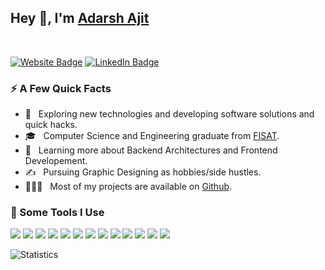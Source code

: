 <h2>Hey 👋, I'm <a href="https://adarshajit.netlify.app/">Adarsh Ajit</a></h2>
<br/>
<div align="left"> 
<p>
<a href="https://adarshajit.me">
<img src="https://img.shields.io/badge/-Portfolio-4E69C8?style=flat-square&amp;labelColor=4E69C8&amp;logo=Firefox&amp;link=https://adarshajit.netlify.app/" alt="Website Badge"></a>

<a href="https://www.linkedin.com/in/adarsh-ajit-2aaa5b1a5/">
<img src="https://img.shields.io/badge/-@adarshajit-0077B5?style=flat-square&amp;labelColor=0077B5&amp;logo=LinkedIn&amp;link=https://www.linkedin.com/in/adarsh-ajit-2aaa5b1a5/" alt="LinkedIn Badge">
</a>

</p>

  <h3>⚡️ A Few Quick Facts</h3>

- 🤔 &nbsp; Exploring new technologies and developing software solutions and quick hacks.
- 🎓 &nbsp; Computer Science and Engineering graduate from <a href="https://www.fisat.ac.in/">FISAT</a>.
- 🌱 &nbsp; Learning more about Backend Architectures and Frontend Developement.
- ✍️ &nbsp; Pursuing Graphic Designing as hobbies/side hustles.
- 👨🏻‍💻 &nbsp; Most of my projects are available on <a href="https://github.com/adarshajit">Github</a>.</li>

</div>

<div>
  <h3> 🚀 Some Tools I Use </h3>
  
![](https://img.shields.io/badge/HTML5-E34F26?style=for-the-badge&logo=html5&logoColor=white)
![](https://img.shields.io/badge/JavaScript-F7DF1E?style=for-the-badge&logo=javascript&logoColor=black)
![](https://img.shields.io/badge/Node.js-43853D?style=for-the-badge&logo=node.js&logoColor=white)
![](https://img.shields.io/badge/CSS3-1572B6?style=for-the-badge&logo=css3&logoColor=white)
![](https://img.shields.io/badge/Markdown-000000?style=for-the-badge&logo=markdown&logoColor=white)
![](https://img.shields.io/badge/Express.js-404D59?style=for-the-badge)
![](https://img.shields.io/badge/React-20232A?style=for-the-badge&logo=react&logoColor=61DAFB)
![](https://img.shields.io/badge/Tailwind_CSS-38B2AC?style=for-the-badge&logo=tailwind-css&logoColor=white)
![](https://img.shields.io/badge/Bootstrap-563D7C?style=for-the-badge&logo=bootstrap&logoColor=white)
![](https://img.shields.io/badge/Netlify-00C7B7?style=for-the-badge&logo=netlify&logoColor=white)
![](https://img.shields.io/badge/MongoDB-4EA94B?style=for-the-badge&logo=mongodb&logoColor=white)
![](https://img.shields.io/badge/Google_Cloud-4285F4?style=for-the-badge&logo=google-cloud&logoColor=white)
![](https://img.shields.io/badge/figma-0AC97F?style=for-the-badge&logo=figma&logoColor=white)

  <img align="center" src="https://github-readme-stats.vercel.app/api?username=adarshajit&show_icons=true&title_color=fff&icon_color=79ff97&text_color=9f9f9f&bg_color=151515" alt="Statistics"/>
 

</div>
